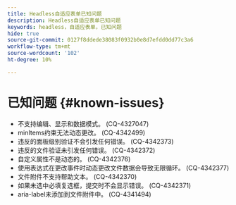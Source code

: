 ```yaml
---
title: Headless自适应表单已知问题
description: Headless自适应表单已知问题
keywords: headless，自适应表单，已知问题
hide: true
source-git-commit: 0127f8ddede38083f0932b0e8d7efdd0dd77c3a6
workflow-type: tm+mt
source-wordcount: '102'
ht-degree: 10%

---
```



# 已知问题 {#known-issues}

* 不支持编辑、显示和数据模式。 (CQ-4327047)
* minItems约束无法动态更改。 (CQ-4342499)
* 违反的面板级别验证不会引发任何错误。 (CQ-4342373)
* 违反的文件验证未引发任何错误。 (CQ-4342372)
* 自定义属性不是动态的。 (CQ-4342376)
* 使用表达式在更改事件时动态更改文件数据会导致无限循环。 (CQ-4342377)
* 文件附件不支持帮助文本。 (CQ-4342370)
* 如果未选中必填复选框，提交时不会显示错误。 (CQ-4342371)
* aria-label未添加到文件附件中。 (CQ-4341494)
